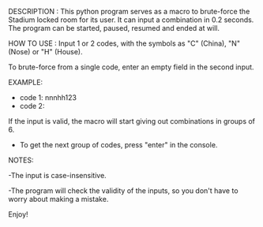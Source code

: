 DESCRIPTION : This python program serves as a macro to brute-force the Stadium locked room for its user. It can input a combination in 0.2 seconds. The program can be started, paused, resumed and ended at will.


HOW TO USE : Input 1 or 2 codes, with the symbols as "C" (China), "N" (Nose) or "H" (House).

To brute-force from a single code, enter an empty field in the second input.

EXAMPLE: 

- code 1: nnnhh123 
- code 2:


If the input is valid, the macro will start giving out combinations in groups of 6. 

- To get the next group of codes, press "enter" in the console.


NOTES: 

   -The input is case-insensitive.

   -The program will check the validity of the inputs, so you don't have to worry about making a mistake.

Enjoy!